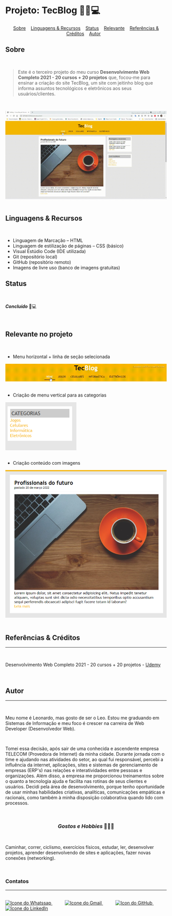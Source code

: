 # Projeto: TecBlog 👨‍💻💻

<div align=center>
    <a href="#sobre" align=center>Sobre</a>&nbsp;&nbsp;&nbsp;
    <a href="#linguagens-recursos" align=center>Linguagens & Recursos</a>&nbsp;&nbsp;&nbsp;
    <a href="#status" align=center>Status</a>&nbsp;&nbsp;&nbsp;
    <a href="#relevante" align=center>Relevante</a>&nbsp;&nbsp;&nbsp;
    <a href="#referencias-creditos" align=center>Referências & Créditos</a>&nbsp;&nbsp;&nbsp; 
    <a href="#autor" align=center>Autor</a>
    &nbsp;&nbsp;&nbsp; 
</div>

<h2 id="sobre">Sobre</h2><br>

> <p>Este é o terceiro projeto do meu curso <strong>Desenvolvimento Web Completo 2021 - 20 cursos + 20 projetos</strong> que, focou-me para ensinar a criação do site TecBlog, um site com jeitinho blog que informa assuntos tecnológicos e eletrônicos aos seus usuários/clientes. </p>

<br>

<img src="demost/page.gif" align=center><br><br>

<h2 id="linguagens-recursos">Linguagens & Recursos</h2><br>

* Linguagem de Marcação – HTML
* Linguagem de estilização de páginas – CSS (básico)
* Visual Estúdio Code (IDE utilizada)
* Git (repositório local)
* GitHub (repositório remoto)
* Imagens de livre uso (banco de imagens gratuitas)

<h2 id="status">Status</h2><br>

***Concluído*** 🚀💻

<br align=center>
<div>
<h2 id="relevante">Relevante no projeto</h2><br>

- Menu horizontal + linha de seção selecionada

<img src="demost/menu-horizontal.gif">
<br><br>

- Criação de menu vertical para as categorias 

<img src="demost/menu-vertical.png" align=center height=150em>
<br><br>

- Criação conteúdo com imagens

<img src="demost/conteudos.png">

</div>
<br>

<h2 id="referencias-creditos">Referências & Créditos</h2><hr><br>

Desenvolvimento Web Completo 2021 - 20 cursos + 20 projetos - [Udemy](https://www.udemy.com/share/101WqG2@Pm1KblleTVIHcUZ7EkhN/)

<br>

<h2 id="autor">Autor</h2><hr><br>

<p> Meu nome é Leonardo, mas gosto de ser o Leo. Estou me graduando em Sistemas de Informação e meu foco é crescer na carreira de Web Developer (Desenvolvedor Web).</p><br>

<p> Tomei essa decisão, após sair de uma conhecida e ascendente empresa TELECOM (Provedora de Internet) da minha cidade. Durante jornada com o time e ajudando nas atividades do setor, ao qual fui responsável, percebi a influência da internet, aplicações, sites e sistemas de gerenciamento de empresas (ERP's) nas relações e interatividades entre pessoas e organizações. Além disso, a empresa me proporcionou treinamentos sobre o quanto a tecnologia ajuda e facilita nas rotinas de seus clientes e usuários. Decidi pela área de desenvolvimento, porque tenho oportunidade de usar minhas habilidades criativas, analíticas, comunicações empáticas e racionais, como também à minha disposição colaborativa quando lido com processos.</p><br>


<h3 align=center><i>Gostos e Hobbies </i>📖🙋‍♂️</h3><br> 

Caminhar, correr, ciclismo, exercícios físicos, estudar, ler, desenvolver projetos, aprender desenvolvendo de sites e aplicações, fazer novas conexões (networking).</p><br>

<div>
    <h3><strong>Contatos</strong></h3><hr><br>    
    <a href="https://api.whatsapp.com/send?l=pt-BR&phone=5585988511269&text=Prazer%2C%20sou%20Leonardo%20Ara%C3%BAjo%2C%20mas%20gosto%20de%20ser%20chamado%20por%20Leo.%0ASou%20universit%C3%A1rio%20de%20Sistemas%20de%20Informa%C3%A7%C3%A3o%2C%0A%0AComo%20posso%20ajudar%3F">
        <img  src="https://i.imgur.com/YyLyMPi.png" height="30em" title="Icone do Whatssap">
    </a>
    &nbsp;&nbsp;&nbsp;&nbsp;&nbsp;&nbsp;&nbsp;&nbsp;&nbsp;
     <a href="mailto:araujoleonardo310@gmail.com">
        <img src="https://i.imgur.com/tLI3d6L.png" height="30em" title="Icone do Gmail">
    </a>
    &nbsp;&nbsp;&nbsp;&nbsp;&nbsp;&nbsp;&nbsp;&nbsp;&nbsp;
    <a href="https://github.com/araujoleonardo310">
        <img  src="https://i.imgur.com/LpVinhs.png" height="30em" title="Icon do GitHub">
    </a>   
    &nbsp;&nbsp;&nbsp;&nbsp;&nbsp;&nbsp;&nbsp;&nbsp;&nbsp;
    <a href="https://www.linkedin.com/in/leonardoaraujo310/">
        <img src="https://i.imgur.com/HlqBmV8.png" height="30em" title="Ícone do LinkedIn">
    </a>
</div>

